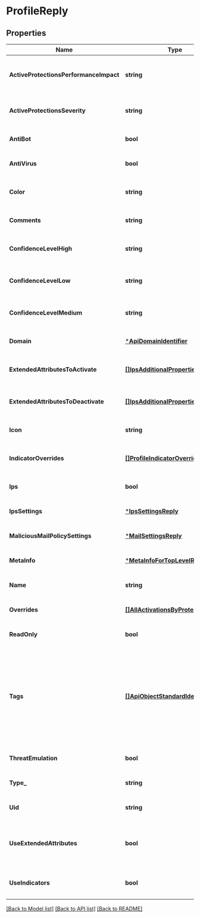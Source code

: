 # ProfileReply

## Properties
Name | Type | Description | Notes
------------ | ------------- | ------------- | -------------
**ActiveProtectionsPerformanceImpact** | **string** | Protections with this performance impact only will be activated in the profile. | [optional] [default to null]
**ActiveProtectionsSeverity** | **string** | Protections with this severity only will be activated in the profile. | [optional] [default to null]
**AntiBot** | **bool** | Is Anti-Bot blade activated. | [optional] [default to null]
**AntiVirus** | **bool** | Is Anti-Virus blade activated. | [optional] [default to null]
**Color** | **string** | Color of the object. Should be one of existing colors. | [optional] [default to null]
**Comments** | **string** | Comments string. | [optional] [default to null]
**ConfidenceLevelHigh** | **string** | Action for protections with high confidence level. | [optional] [default to null]
**ConfidenceLevelLow** | **string** | Action for protections with low confidence level. | [optional] [default to null]
**ConfidenceLevelMedium** | **string** | Action for protections with medium confidence level. | [optional] [default to null]
**Domain** | [***ApiDomainIdentifier**](ApiDomainIdentifier.md) |  | [optional] [default to null]
**ExtendedAttributesToActivate** | [**[]IpsAdditionalPropertiesReply**](IpsAdditionalPropertiesReply.md) | Activate protections by these extended attributes. | [optional] [default to null]
**ExtendedAttributesToDeactivate** | [**[]IpsAdditionalPropertiesReply**](IpsAdditionalPropertiesReply.md) | Deactivate protections by these extended attributes. | [optional] [default to null]
**Icon** | **string** | Object icon. | [optional] [default to null]
**IndicatorOverrides** | [**[]ProfileIndicatorOverrideRequest**](ProfileIndicatorOverrideRequest.md) | Indicators whose action will be overridden in this profile. | [optional] [default to null]
**Ips** | **bool** | Is IPS blade activated. | [optional] [default to null]
**IpsSettings** | [***IpsSettingsReply**](IpsSettingsReply.md) |  | [optional] [default to null]
**MaliciousMailPolicySettings** | [***MailSettingsReply**](MailSettingsReply.md) |  | [optional] [default to null]
**MetaInfo** | [***MetaInfoForTopLevelReply**](MetaInfoForTopLevelReply.md) |  | [optional] [default to null]
**Name** | **string** | Object name. Should be unique in the domain. | [optional] [default to null]
**Overrides** | [**[]AllActivationsByProtectionReply**](AllActivationsByProtectionReply.md) | Overrides per profile for this protection. | [optional] [default to null]
**ReadOnly** | **bool** | Indicates whether the object is read-only. | [optional] [default to null]
**Tags** | [**[]ApiObjectStandardIdentifier**](ApiObjectStandardIdentifier.md) | Collection of tag objects identified by the name or UID. How much details are returned depends on the details-level field of the request. This table shows the level of detail shown when details-level is set to standard. | [optional] [default to null]
**ThreatEmulation** | **bool** | Is Threat Emulation blade activated. | [optional] [default to null]
**Type_** | **string** | Type of the object. | [optional] [default to null]
**Uid** | **string** | Object unique identifier. | [optional] [default to null]
**UseExtendedAttributes** | **bool** | Whether to activate/deactivate IPS protections according to the extended attributes. | [optional] [default to null]
**UseIndicators** | **bool** | Indicates whether the profile should make use of indicators. | [optional] [default to null]

[[Back to Model list]](../README.md#documentation-for-models) [[Back to API list]](../README.md#documentation-for-api-endpoints) [[Back to README]](../README.md)


